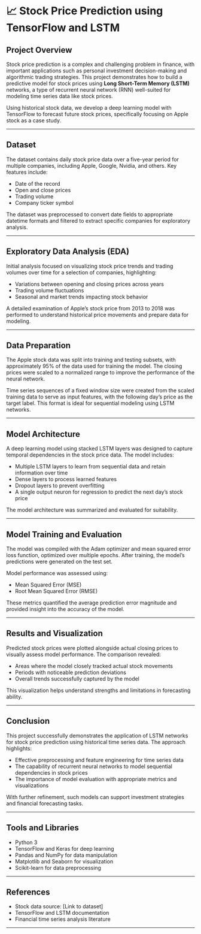 # 📈 Stock Price Prediction using TensorFlow and LSTM

## Project Overview

Stock price prediction is a complex and challenging problem in finance, with important applications such as personal investment decision-making and algorithmic trading strategies. This project demonstrates how to build a predictive model for stock prices using **Long Short-Term Memory (LSTM)** networks, a type of recurrent neural network (RNN) well-suited for modeling time series data like stock prices.

Using historical stock data, we develop a deep learning model with TensorFlow to forecast future stock prices, specifically focusing on Apple stock as a case study.

---

## Dataset

The dataset contains daily stock price data over a five-year period for multiple companies, including Apple, Google, Nvidia, and others. Key features include:

- Date of the record
- Open and close prices
- Trading volume
- Company ticker symbol

The dataset was preprocessed to convert date fields to appropriate datetime formats and filtered to extract specific companies for exploratory analysis.

---

## Exploratory Data Analysis (EDA)

Initial analysis focused on visualizing stock price trends and trading volumes over time for a selection of companies, highlighting:

- Variations between opening and closing prices across years
- Trading volume fluctuations
- Seasonal and market trends impacting stock behavior

A detailed examination of Apple’s stock price from 2013 to 2018 was performed to understand historical price movements and prepare data for modeling.

---

## Data Preparation

The Apple stock data was split into training and testing subsets, with approximately 95% of the data used for training the model. The closing prices were scaled to a normalized range to improve the performance of the neural network.

Time series sequences of a fixed window size were created from the scaled training data to serve as input features, with the following day’s price as the target label. This format is ideal for sequential modeling using LSTM networks.

---

## Model Architecture

A deep learning model using stacked LSTM layers was designed to capture temporal dependencies in the stock price data. The model includes:

- Multiple LSTM layers to learn from sequential data and retain information over time
- Dense layers to process learned features
- Dropout layers to prevent overfitting
- A single output neuron for regression to predict the next day’s stock price

The model architecture was summarized and evaluated for suitability.

---

## Model Training and Evaluation

The model was compiled with the Adam optimizer and mean squared error loss function, optimized over multiple epochs. After training, the model’s predictions were generated on the test set.

Model performance was assessed using:

- Mean Squared Error (MSE)
- Root Mean Squared Error (RMSE)

These metrics quantified the average prediction error magnitude and provided insight into the accuracy of the model.

---

## Results and Visualization

Predicted stock prices were plotted alongside actual closing prices to visually assess model performance. The comparison revealed:

- Areas where the model closely tracked actual stock movements
- Periods with noticeable prediction deviations
- Overall trends successfully captured by the model

This visualization helps understand strengths and limitations in forecasting ability.

---

## Conclusion

This project successfully demonstrates the application of LSTM networks for stock price prediction using historical time series data. The approach highlights:

- Effective preprocessing and feature engineering for time series data
- The capability of recurrent neural networks to model sequential dependencies in stock prices
- The importance of model evaluation with appropriate metrics and visualizations

With further refinement, such models can support investment strategies and financial forecasting tasks.

---

## Tools and Libraries

- Python 3
- TensorFlow and Keras for deep learning
- Pandas and NumPy for data manipulation
- Matplotlib and Seaborn for visualization
- Scikit-learn for data preprocessing

---

## References

- Stock data source: [Link to dataset]
- TensorFlow and LSTM documentation
- Financial time series analysis literature

---
